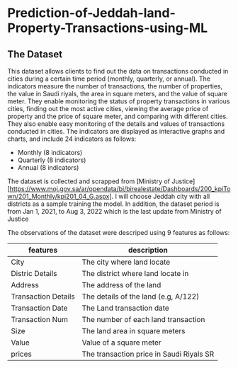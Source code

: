 # Prediction-of-Jeddah-land-Property-Transactions-using-ML

## The Dataset
This dataset allows clients to find out the data on transactions conducted in cities during a certain time period (monthly, quarterly, or annual). The indicators measure the number of transactions, the number of properties, the value in Saudi riyals, the area in square meters, and the value of square meter. They enable monitoring the status of property transactions in various cities, finding out the most active cities, viewing the average price of property and the price of square meter, and comparing with different cities. They also enable easy monitoring of the details and values of transactions conducted in cities. The indicators are displayed as interactive graphs and charts, and include 24 indicators as follows:

- Monthly (8 indicators)
- Quarterly (8 indicators)
- Annual (8 indicators)

The dataset is collected and scrapped from [Ministry of Justice][https://www.moj.gov.sa/ar/opendata/bi/birealestate/Dashboards/200_kpiTown/201_Monthly/kpi201_04_G.aspx]. I will choose Jeddah city with all districts as a sample training the model. In addition, the dataset period is from Jan 1, 2021, to Aug 3, 2022 which is the last update from Ministry of Justice


The observations of the dataset were descriped using 9 features as follows:


| features | description |
| --------------- | --------------- | 
| City | The city where land locate |
| Distric Details | The district where land locate in |
| Address | The address of the land |
| Transaction Details |The details of the land (e.g, A/122)|
| Transaction Date| The Land transaction date|
| Transaction Num|The number of each land transaction|
| Size| The land area in square meters|
| Value|Value of a square meter| 
| prices|The transaction price in Saudi Riyals SR| 
